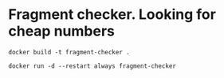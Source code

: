 # Fragment checker. Looking for cheap numbers

`docker build -t fragment-checker .`

`docker run -d --restart always fragment-checker`